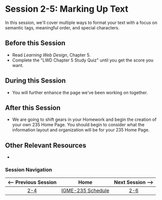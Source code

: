 # Session 2-5: Marking Up Text

In this session, we'll cover multiple ways to format your text with a focus on semantic tags, meaningful order, and special characters.

## Before this Session
- Read *Learning Web Design*, Chapter 5.
- Complete the "LWD Chapter 5 Study Quiz" until you get the score you want.

## During this Session
- You will further enhance the page we've been working on together.

## After this Session
- We are going to shift gears in your Homework and begin the creation of your own 235 Home Page.  You should begin to consider what the information layout and organization will be for your 235 Home Page.

## Other Relevant Resources
- 

### Session Navigation

| <-- Previous Session |               Home                  | Next Session --> |
|:--------------------:|:-----------------------------------:|:----------------:|
|  [2-4](2-4.md)       | [IGME-235 Schedule](../schedule.md) |   [2-6](2-6.md)  |

